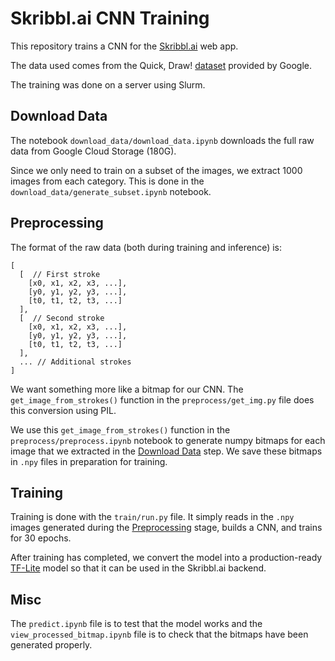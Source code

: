 
# Skribbl.ai CNN Training

This repository trains a CNN for the [Skribbl.ai](https://github.com/William-Gao1/skribbl-ai) web app.

The data used comes from the Quick, Draw! [dataset](https://quickdraw.withgoogle.com/data) provided by Google.

The training was done on a server using Slurm.
## Download Data

The notebook `download_data/download_data.ipynb` downloads the full raw data from Google Cloud Storage (180G).

Since we only need to train on a subset of the images, we extract 1000 images from each category. This is done in the `download_data/generate_subset.ipynb` notebook.
## Preprocessing

The format of the raw data (both during training and inference) is:

```
[
  [  // First stroke
    [x0, x1, x2, x3, ...],
    [y0, y1, y2, y3, ...],
    [t0, t1, t2, t3, ...]
  ],
  [  // Second stroke
    [x0, x1, x2, x3, ...],
    [y0, y1, y2, y3, ...],
    [t0, t1, t2, t3, ...]
  ],
  ... // Additional strokes
]
```

We want something more like a bitmap for our CNN. The `get_image_from_strokes()` function in the `preprocess/get_img.py` file does this conversion using PIL.

We use this `get_image_from_strokes()` function in the `preprocess/preprocess.ipynb` notebook to generate numpy bitmaps for each image that we extracted in the [Download Data](#download-data) step. We save these bitmaps in `.npy` files in preparation for training.
## Training

Training is done with the `train/run.py` file. It simply reads in the `.npy` images generated during the [Preprocessing](#preprocessing) stage, builds a CNN, and trains for 30 epochs.

After training has completed, we convert the model into a production-ready [TF-Lite](https://www.tensorflow.org/lite) model so that it can be used in the Skribbl.ai backend.
## Misc

The `predict.ipynb` file is to test that the model works and the `view_processed_bitmap.ipynb` file is to check that the bitmaps have been generated properly.
